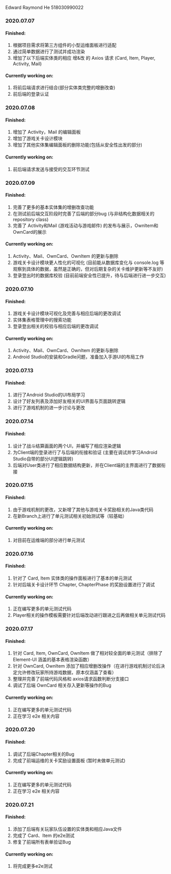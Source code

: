 Edward Raymond He 518030990022

### 2020.07.07

#### Finished: 

1. 根据项目需求将第三方组件的小型运维面板进行适配
2. 通过简单数据进行了测试并成功渲染
3. 增加了以下后端实体类的相应 增&改 的 Axios 请求
   (Card, Item, Player, Activity, Mail)

#### Currently working on:

1. 将前后端请求进行结合(部分实体类完整的增删改查)
2. 前后端的登录认证

### 2020.07.08

#### Finished: 

1. 增加了 Activity，Mail 的编辑面板
2. 增加了游戏关卡设计模块
3. 增加了其他实体集编辑面板的删除功能(包括从安全性出发的部分)

#### Currently working on:

1. 前后端请求发送与接受的交互环节测试

### 2020.07.09

#### Finished: 

1. 完善了更多的基本实体集的增删改查功能
2. 在测试前后端交互阶段时完善了后端的部分bug (与非结构化数据相关的 repository class)
3. 完善了 Activity和Mail (游戏活动与游戏邮件) 的发布与展示，OwnItem和OwnCard的展示

#### Currently working on:

1. Activity、Mail、OwnCard、OwnItem 的更新与删除
2. 游戏关卡设计模块更人性化的可视化 (目前能从数据库变化与 console.log 等观察到具体的数据，虽然是正确的，但对后期复杂的关卡维护更新等不友好)
3. 登录登出时的数据库校验 (目前前端安全性已提升，待与后端进行进一步交互)

### 2020.07.10

#### Finished: 

1. 游戏关卡设计模块可视化及完善与相应后端的更改调试
2. 实体集表格管理中的搜索功能
3. 登录登出相关的校验与相应后端的更改调试

#### Currently working on:

1. Activity、Mail、OwnCard、OwnItem 的更新与删除
2. Android Studio的安装和Gradle问题，准备加入手游UI的布局工作

### 2020.07.13

#### Finished: 

1. 进行了Android Studio的UI布局学习
2. 设计了好友列表及添加好友相关的UI界面与页面跳转逻辑
3. 进行了游戏机制的进一步讨论与更改

### 2020.07.14

#### Finished: 

1. 设计了战斗结算画面的两个UI，并编写了相应渲染逻辑
2. 为Client端的登录进行了与后端的衔接和验证 (主要在调试并学习Android Studio自带的部分UI逻辑跳转)
3. 后端对User类进行了相应数据结构更新，并在Client端的主界面进行了数据衔接

### 2020.07.15

#### Finished: 

1. 由于游戏机制的更改，又新增了其他与游戏关卡奖励相关的Java类代码
2. 在新Branch上进行了单元测试相关初始测试等（较基础）

#### Currently working on:

1. 对目前在运维端的部分进行单元测试

### 2020.07.16

#### Finished: 

1. 针对了 Card, Item 实体类的操作面板进行了基本的单元测试
2. 针对后端关卡设计环节 Chapter, ChapterPhase 的奖励设置进行了调试

#### Currently working on:

1. 正在编写更多的单元测试代码
2. Player相关的操作模板需要针对后端改动进行跟进之后再做相关单元测试代码

### 2020.07.17

#### Finished: 

1. 针对 Card, Item, OwnCard, OwnItem 做了相对较全面的单元测试（排除了 Element-UI 涵盖的基本表格渲染函数）
2. 针对 OwnCard, OwnItem 添加了相应增删改操作（在进行游戏机制讨论后决定允许修改玩家所持游戏数据，原本仅涵盖了查看）
3. 整理并完善了前端代码风格和 axios请求函数判断分支接口
4. 调试了后端 OwnCard 相关存入更新等操作的Bug

#### Currently working on:

1. 正在编写更多的单元测试代码
2. 正在学习 e2e 相关内容

### 2020.07.20

#### Finished: 

1. 调试了后端Chapter相关的Bug
2. 完成了前端运维的关卡奖励设置面板 (暂时未做单元测试)

#### Currently working on:

1. 正在编写更多的单元测试代码
2. 正在学习 e2e 相关内容

### 2020.07.21

#### Finished: 

1. 添加了后端有关玩家队伍设置的实体类和相应Java文件
2. 完成了 Card、Item 的e2e测试
3. 修复了前端所有表单验证Bug

#### Currently working on:

1. 将完成更多e2e测试